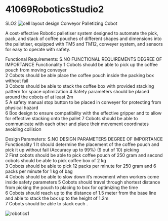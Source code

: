 # 41069RoboticsStudio2
SLO2
![cell layout design](https://github.com/biiiishal123/41069RoboticsStudio2/assets/128454193/129747d5-7bef-456a-bd74-16cf18ada8a6)
Conveyor Palletizing Cobot

A cost-effective Robotic palletiser system designed to automate the pick, pack, and stack of coffee pouches of different shapes and dimensions into the palletiser, equipped with TM5 and TM12, conveyer system, and sensors for easy to operate with safety. 


Functional Requirements:
S.NO	FUNCTIONAL REQUIREMENTS	DEGREE OF IMPORTANCE	Functionality
1	Cobots should be able to pick up the coffee pouch from moving conveyer	
2	Cobots should be able place the coffee pouch inside the packing box without fail	
3	Cobots should be able to stack the coffee box with provided stacking pattern for space optimization
4	Safety parameters should be placed around the cobots of at least 2m 	
5	A safety manual stop button to be placed in conveyer for protecting from physical hazard	
6	Box design to ensure compatibility with the effective gripper and to allow for effective stacking onto the pallet
7	Cobots should be able to communicate with each other and place their movement coordinates avoiding collision	

Design Parameters:
S.NO	DESIGN PARAMETERS	DEGREE OF IMPORTANCE	Functionality
1	It should determine the placement of the coffee pouch and pick it up without fail (Accuracy up to 99%) (9 out of 10) picking	
2	First cobots should be able to pick coffee pouch of 250 gram and second cobots should be able to pick coffee box of 2 kg 	
3	Cobots should be able to pick 12 packs per minute for 250 gram and 6 packs per minute for 1 kg of bag	
4	Cobots should be able to slow down it’s movement when workers come inside safety parameters	
5	Cobots should travel through shortest distance from picking the pouch to placing to box for optimizing the time 	
6	Cobots should reach up to the distance of 1.5 meter from the base line and able to stack the box up to the height of 1.2m  	 
7	Cobots should be able to stack each .

![robotics1](https://github.com/biiiishal123/41069RoboticsStudio2/assets/128454193/eb4213a0-5cff-480a-a412-43eca01aafba)

